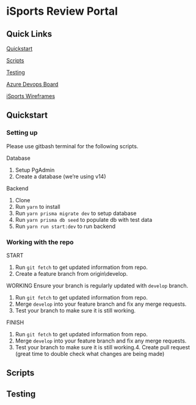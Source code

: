 # iSports Review Portal

## Quick Links

[Quickstart](#quickstart)

[Scripts](#scripts)

[Testing](#testing)

[Azure Devops Board](https://dev.azure.com/bb-foundry/iSports/_boards/board/t/iSports%20Team/Stories)

[iSports Wireframes](https://xd.adobe.com/view/b6ce6e11-e512-434f-b559-9f565233c9e7-e39d/screen/fc0cfcf7-e969-4b67-aeee-bc1bc18edd2c/)

## Quickstart

### Setting up

Please use gitbash terminal for the following scripts.

Database

1. Setup PgAdmin
2. Create a database (we’re using v14)

Backend

1. Clone
2. Run `yarn` to install
3. Run `yarn prisma migrate dev` to setup database
4. Run `yarn prisma db seed` to populate db with test data
5. Run `yarn run start:dev` to run backend

### Working with the repo

START

1. Run `git fetch` to get updated information from repo.
2. Create a feature branch from origin\develop.

WORKING
Ensure your branch is regularly updated with `develop` branch.

1. Run `git fetch` to get updated information from repo.
2. Merge `develop` into your feature branch and fix any merge requests.
3. Test your branch to make sure it is still working.

FINISH

1. Run `git fetch` to get updated information from repo.
2. Merge `develop` into your feature branch and fix any merge requests.
3. Test your branch to make sure it is still working.4. Create pull request (great time to double check what changes are being made)

## Scripts

## Testing
